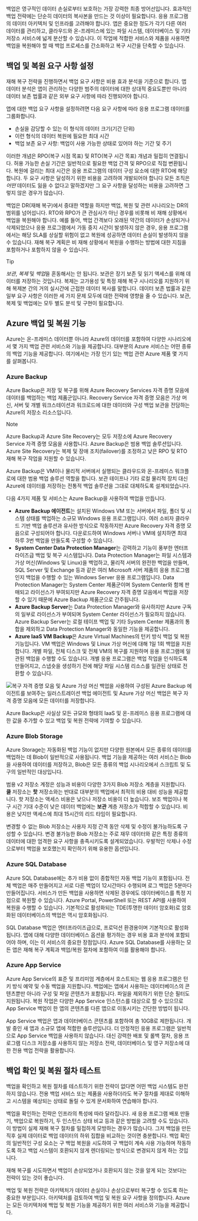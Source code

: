 백업은 영구적인 데이터 손실로부터 보호하는 가장 강력한 최종 방어선입니다. 효과적인 백업 전략에는 단순히 데이터의 복사본을 만드는 것 이상이 필요합니다. 응용 프로그램의 데이터 아키텍처 및 인프라를 고려해야 합니다. 앱은 중요한 정도가 각기 다른 여러 데이터를 관리하고, 클라우드와 온-프레미스에 있는 파일 시스템, 데이터베이스 및 기타 저장소 서비스에 넓게 분산할 수 있습니다. 이 작업에 적합한 서비스와 제품을 사용하면 백업을 복원해야 할 때 백업 프로세스를 간소화하고 복구 시간을 단축할 수 있습니다.

## <a name="establish-backup-and-restoration-requirements"></a>백업 및 복원 요구 사항 설정

재해 복구 전략을 진행하면서 백업 요구 사항은 비용 효과 분석을 기준으로 합니다. 앱 데이터 분석은 앱이 관리하는 다양한 범주의 데이터에 대한 상대적 중요도뿐만 아니라 데이터 보존 법률과 같은 외부 요구 사항에 따라 진행되어야 합니다.

앱에 대한 백업 요구 사항을 설정하려면 다음 요구 사항에 따라 응용 프로그램 데이터를 그룹화합니다.

* 손실을 감당할 수 있는 이 형식의 데이터 크기(기간 단위)
* 이런 형식의 데이터 복원에 필요한 최대 시간
* 백업 보존 요구 사항: 백업이 사용 가능한 상태로 있어야 하는 기간 및 주기

이러한 개념은 RPO(복구 시점 목표) 및 RTO(복구 시간 목표) 개념과 밀접히 연결됩니다. 허용 가능한 손실 기간은 일반적으로 필요한 백업 간격 및 RPO으로 직접 변환됩니다. 복원에 걸리는 최대 시간은 응용 프로그램의 데이터 구성 요소에 대한 RTO에 해당합니다. 두 요구 사항은 달성하기 위한 비용을 고려하여 개발되어야 합니다 모든 조직은 *어떤* 데이터도 잃을 수 없다고 말하겠지만 그 요구 사항을 달성하는 비용을 고려하면 그렇지 않은 경우가 많습니다.

백업은 DR(재해 복구)에서 중대한 역할을 하지만 백업, 복원 및 관련 시나리오는 DR의 범위를 넘어섭니다. RTO와 RPO가 큰 관심사가 아닌 경우를 비롯해 비 재해 상황에서 백업을 복원해야 합니다. 예를 들어, 백업 간격보다 오래된 약간의 데이터가 손상되거나 삭제되었으나 응용 프로그램에서 가동 중지 시간이 발생하지 않은 경우, 응용 프로그램에서는 해당 SLA를 상실할 위험이 없고 복원에 성공하면 데이터 손실이 발생하지 않을 수 있습니다. 재해 복구 계획은 비 재해 상황에서 복원을 수행하는 방법에 대한 지침을 포함하거나 포함하지 않을 수 있습니다.

> [!TIP]
> *보관*, *복제* 및 *백업*을 혼동해서는 안 됩니다. 보관은 장기 보존 및 읽기 액세스를 위해 데이터를 저장하는 것입니다. 복제는 고가용성 및 특정 재해 복구 시나리오를 지원하기 위해 복제본 간의 거의 실시간에 근접한 데이터 복사를 말합니다. 데이터 보존 법률과 같은 일부 요구 사항은 이러한 세 가지 문제 모두에 대한 전략에 영향을 줄 수 있습니다. 보관, 복제 및 백업에는 모두 별도 분석 및 구현이 필요합니다.

## <a name="azure-backup-and-restore-capabilities"></a>Azure 백업 및 복원 기능

Azure는 온-프레미스 데이터뿐 아니라 Azure의 데이터를 포함하여 다양한 시나리오에서 몇 가지 백업 관련 서비스와 기능을 제공합니다. 대부분의 Azure 서비스는 어떤 종류의 백업 기능을 제공합니다. 여기에서는 가장 인기 있는 백업 관련 Azure 제품 몇 가지를 살펴봅니다.

### <a name="azure-backup"></a>Azure Backup

Azure Backup은 저장 및 복구를 위해 Azure Recovery Services 자격 증명 모음에 데이터를 백업하는 백업 제품군입니다. Recovery Service 자격 증명 모음은 가상 머신, 서버 및 개별 워크스테이션과 워크로드에 대한 데이터와 구성 백업 보관을 전담하는 Azure의 저장소 리소스입니다.

> [!NOTE]
> Azure Backup과 Azure Site Recovery는 모두 저장소에 Azure Recovery Service 자격 증명 모음을 사용합니다. Azure Backup은 범용 백업 솔루션입니다. Azure Site Recovery는 복제 및 장애 조치(failover)를 조정하고 낮은 RPO 및 RTO 재해 복구 작업을 지원할 수 있습니다.

Azure Backup은 VM이나 물리적 서버에서 실행되는 클라우드와 온-프레미스 워크플로에 대한 범용 백업 솔루션 역할을 합니다. 보관 테이프나 기타 로컬 물리적 장치 대신 Azure에 데이터를 저장하는 전통적 백업 솔루션을 그대로 대체하도록 설계되었습니다.

다음 4가지 제품 및 서비스는 Azure Backup을 사용하여 백업을 만듭니다.

* **Azure Backup 에이전트**는 설치된 Windows VM 또는 서버에서 파일, 폴더 및 시스템 상태를 백업하는 소규모 Windows 응용 프로그램입니다. 여러 소비자 클라우드 기반 백업 솔루션과 유사한 방식으로 작동하지만 Azure Recovery 자격 증명 모음으로 구성되어야 합니다. 다운로드하여 Windows 서버나 VM에 설치하면 최대 하루 3번 백업을 만들도록 구성할 수 있습니다.
* **System Center Data Protection Manager**는 강력하고 기능이 풍부한 엔터프라이즈급 백업 및 복구 시스템입니다. Data Protection Manager는 파일 시스템과 가상 머신(Windows 및 Linux)을 백업하고, 물리적 서버의 완전한 백업을 만들며, SQL Server 및 Exchange 등과 같은 여러 Microsoft 서버 제품의 응용 프로그램 인지 백업을 수행할 수 있는 Windows Server 응용 프로그램입니다. Data Protection Manager는 System Center 제품군이며 System Center와 함께 판매되고 라이선스가 부여되지만 Azure Recovery 자격 증명 모음에서 백업을 저장할 수 있기 때문에 Azure Backup 제품군으로 간주됩니다.
* **Azure Backup Server**는 Data Protection Manager와 유사하지만 Azure 구독의 일부로 라이선스가 부여되며 System Center 라이선스가 필요하지 않습니다. Azure Backup Server는 로컬 테이프 백업 및 기타 System Center 제품과의 통합을 제외하고 Data Protection Manager와 동일한 기능을 제공합니다.
* **Azure IaaS VM Backup**은 Azure Virtual Machines의 턴키 방식 백업 및 복원 기능입니다. VM 백업은 Windows 및 Linux 가상 머신에 대해 1일 1회 백업을 지원합니다. 개별 파일, 전체 디스크 및 전체 VM의 복구를 지원하며 응용 프로그램에 일관된 백업을 수행할 수도 있습니다. 개별 응용 프로그램은 백업 작업을 인식하도록 만들어지고, 스냅숏을 생성하기 전에 해당 파일 시스템 리소스를 일관된 상태로 전환할 수 있습니다.

![복구 자격 증명 모음 및 Azure 가상 머신 백업을 사용하여 구성된 Azure Backup 에이전트를 보여주는 일러스트레이션 백업 에이전트 및 Azure 가상 머신 백업은 복구 자격 증명 모음에 모든 데이터를 저장합니다.](../media/azure-backup.png)

Azure Backup은 사실상 모든 규모와 형태의 IaaS 및 온-프레미스 응용 프로그램에 대한 값을 추가할 수 있고 백업 및 복원 전략에 기여할 수 있습니다.

### <a name="azure-blob-storage"></a>Azure Blob Storage

Azure Storage는 자동화된 백업 기능이 없지만 다양한 원본에서 모든 종류의 데이터를 백업하는 데 Blob이 일반적으로 사용됩니다. 백업 기능을 제공하는 여러 서비스는 Blob을 사용하여 데이터를 저장하고, Blob은 모든 종류의 백업 시나리오에서 스크립트 및 도구의 일반적인 대상입니다.

범용 v2 저장소 계정은 성능과 비용이 다양한 3가지 Blob 저장소 계층을 지원합니다. **쿨** 저장소는 **핫** 저장소와는 반대로 대부분의 백업에서 최적의 비용 대비 성능을 제공합니다. 핫 저장소는 액세스 비용은 낮으나 저장소 비용이 더 높습니다. 보조 백업이나 복구 시간 기대 수준이 낮은 데이터 백업에는 **보관** 계층 저장소가 적합할 수 있습니다. 비용은 낮지만 액세스에 최대 15시간의 리드 타임이 필요합니다.

변경할 수 없는 Blob 저장소는 사용자 지정 간격 동안 삭제 및 수정이 불가능하도록 구성할 수 있습니다. 변경 불가능한 Blob 저장소는 주로 재무 데이터와 같은 특정 종류의 데이터에 대한 엄격한 요구 사항을 충족시키도록 설계되었습니다. 우발적인 삭제나 수정으로부터 백업을 보호했는지 확인하기 위해 유용한 옵션입니다.

### <a name="azure-sql-database"></a>Azure SQL Database

Azure SQL Database에는 추가 비용 없이 종합적인 자동 백업 기능이 포함됩니다. 전체 백업은 매주 만들어지고 서로 다른 백업이 12시간마다 수행되며 로그 백업은 5분마다 만들어집니다. 서비스가 만든 백업을 사용하면 삭제된 경우에도 데이터베이스를 특정 지점으로 복원할 수 있습니다. Azure Portal, PowerShell 또는 REST API를 사용하여 복원을 수행할 수 있습니다. 기본적으로 활성화되는 TDE(투명한 데이터 암호화)로 암호화된 데이터베이스의 백업은 역시 암호화됩니다.

SQL Database 백업은 엔터프라이즈급으로, 프로덕션 환경용이며 기본적으로 활성화됩니다. 앱에 대해 다양한 데이터베이스 옵션을 평가하는 경우 비용 효과 분석에 포함되어야 하며, 이는 이 서비스의 중요한 장점입니다. Azure SQL Database를 사용하는 모든 앱은 재해 복구 계획과 백업/복원 절차에 포함하여 이를 활용해야 합니다.

### <a name="azure-app-service"></a>Azure App Service

Azure App Service의 표준 및 프리미엄 계층에서 호스트되는 웹 응용 프로그램은 턴키 방식 예약 및 수동 백업을 지원합니다. 백업에는 앱에서 사용하는 데이터베이스의 콘텐츠뿐만 아니라 구성 및 파일 콘텐츠가 포함됩니다. 파일을 제외하기 위한 단순 필터도 지원됩니다. 복원 작업은 다양한 App Service 인스턴스를 대상으로 할 수 있으므로 App Service 백업이 한 앱의 콘텐츠를 다른 앱으로 이동시키는 간단한 방법이 됩니다.

App Service 백업은 앱과 데이터베이스 콘텐츠를 포함하여 총 10GB로 제한됩니다. 개발 중인 새 앱과 소규모 앱에 적합한 솔루션입니다. 더 안정적인 응용 프로그램은 일반적으로 App Service 백업을 사용하지 않습니다. 대신 강력한 배포 및 롤백 절차, 응용 프로그램 디스크 저장소를 사용하지 않는 저장소 전략, 데이터베이스 및 영구 저장소에 대한 전용 백업 전략을 활용합니다.

## <a name="verify-backups-and-test-restore-procedures"></a>백업 확인 및 복원 절차 테스트

백업을 확인하고 복원 절차를 테스트하기 위한 전략이 없다면 어떤 백업 시스템도 완전하지 않습니다. 전용 백업 서비스 또는 제품을 사용하더라도 복구 절차를 제대로 이해하고 시스템을 예상되는 상태로 돌릴 수 있게 문서화하여 연습해야 합니다.

백업을 확인하는 전략은 인프라의 특성에 따라 달라집니다. 새 응용 프로그램 배포 만들기, 백업으로 복원하기, 두 인스턴스 상태 비교 등과 같은 방법을 고려할 수도 있습니다. 이 방법이 실제 재해 복구 절차를 밀접하게 모방하는 경우가 많습니다. 그저 백업을 만든 직후 실제 데이터로 백업 데이터의 하위 집합을 비교하는 것이면 충분합니다. 백업 확인의 일반적인 구성 요소는 구 백업 복원을 시도하여 구 백업이 계속 사용 가능하며 작동하도록 하고 백업 시스템이 호환되지 않게 렌더링되는 방식으로 변경되지 않게 하는 것입니다.

재해 복구를 시도하면서 백업이 손상되었거나 호환되지 않는 것을 알게 되는 것보다는 전략이 있는 것이 좋습니다.

백업 및 복원 전략은 아키텍처가 데이터 손실이나 손상으로부터 복구할 수 있도록 하는 중요한 부분입니다. 아키텍처를 검토하여 백업 및 복원 요구 사항을 정의합니다. Azure는 모든 아키텍처에 백업 및 복원 기능을 제공하기 위한 여러 서비스와 기능을 제공합니다.
